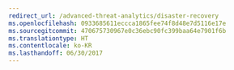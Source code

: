 ```yaml
---
redirect_url: /advanced-threat-analytics/disaster-recovery
ms.openlocfilehash: 0933685611eccca1865fee74f8d48e7d5116e17e
ms.sourcegitcommit: 470675730967e0c36ebc90fc399baa64e7901f6b
ms.translationtype: HT
ms.contentlocale: ko-KR
ms.lasthandoff: 06/30/2017
---
```

